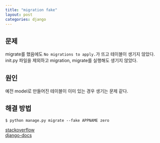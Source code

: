 ```yaml
---
title: "migration fake"
layout: post
categories: django
--- 
```

  

## 문제
migrate를 했음에도 `No migrations to apply.`가 뜨고 테이블이 생기지 않았다. <br>
init.py 파일을 제외하고 migration, migrate를 실행해도 생기지 않았다.


## 원인
예전 model로 만들어진 테이블이 이미 있는 경우 생기는 문제 같다.


## 해결 방법
```terminal
$ python manage.py migrate --fake APPNAME zero
```
[stackoverflow](https://stackoverflow.com/questions/25958708/django-1-7-no-migrations-to-apply-when-run-migrate-after-makemigrations]) <br>
[django-docs](https://docs.djangoproject.com/en/3.2/ref/django-admin/#cmdoption-migrate-fake-initial)

